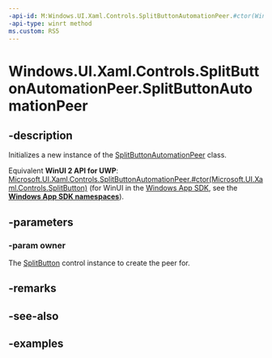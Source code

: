 ```yaml
---
-api-id: M:Windows.UI.Xaml.Controls.SplitButtonAutomationPeer.#ctor(Windows.UI.Xaml.Controls.SplitButton)
-api-type: winrt method
ms.custom: RS5
---
```


<!-- Method syntax.
public SplitButtonAutomationPeer.SplitButtonAutomationPeer(SplitButton owner)
-->

# Windows.UI.Xaml.Controls.SplitButtonAutomationPeer.SplitButtonAutomationPeer

## -description

Initializes a new instance of the [SplitButtonAutomationPeer](splitbuttonautomationpeer.md) class.

Equivalent **WinUI 2 API for UWP**: [Microsoft.UI.Xaml.Controls.SplitButtonAutomationPeer.#ctor(Microsoft.UI.Xaml.Controls.SplitButton)](/windows/winui/api/microsoft.ui.xaml.controls.splitbuttonautomationpeer.-ctor) (for WinUI in the [Windows App SDK](/windows/apps/windows-app-sdk/), see the **[Windows App SDK namespaces](/windows/windows-app-sdk/api/winrt/)**).

## -parameters
### -param owner

The [SplitButton](splitbutton.md) control instance to create the peer for.

## -remarks

## -see-also

## -examples


